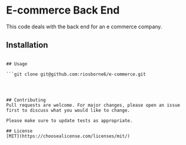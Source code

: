 # E-commerce Back End

This code deals with the back end for an e commerce company.

## Installation

``` npm start

## Usage

```git clone git@github.com:riosborne6/e-commerce.git




## Contributing
Pull requests are welcome. For major changes, please open an issue first to discuss what you would like to change.

Please make sure to update tests as appropriate.

## License
[MIT](https://choosealicense.com/licenses/mit/)